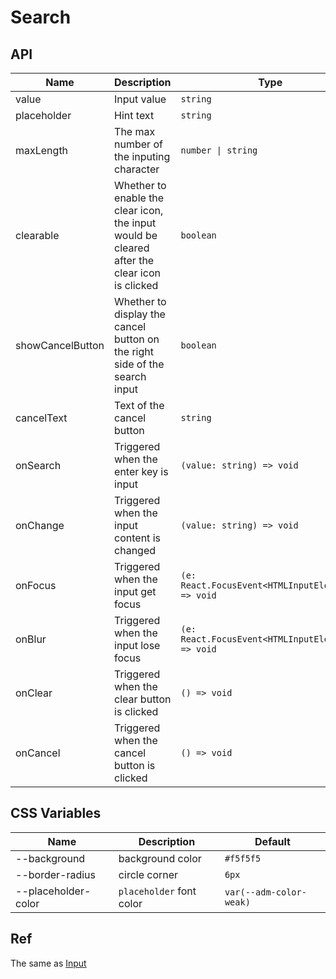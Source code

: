 # Search

<code src="./demos/demo1.tsx"></code>

## API

| Name             | Description                                                                                  | Type                                              | Default  |
| ---------------- | -------------------------------------------------------------------------------------------- | ------------------------------------------------- | -------- |
| value            | Input value                                                                                  | `string`                                          | -        |
| placeholder      | Hint text                                                                                    | `string`                                          | -        |
| maxLength        | The max number of the inputing character                                                     | `number \| string`                                | -        |
| clearable        | Whether to enable the clear icon, the input would be cleared after the clear icon is clicked | `boolean`                                         | `true`   |
| showCancelButton | Whether to display the cancel button on the right side of the search input                   | `boolean`                                         | `false`  |
| cancelText       | Text of the cancel button                                                                    | `string`                                          | `'取消'` |
| onSearch         | Triggered when the enter key is input                                                        | `(value: string) => void`                         | -        |
| onChange         | Triggered when the input content is changed                                                  | `(value: string) => void`                         | -        |
| onFocus          | Triggered when the input get focus                                                           | `(e: React.FocusEvent<HTMLInputElement>) => void` | -        |
| onBlur           | Triggered when the input lose focus                                                          | `(e: React.FocusEvent<HTMLInputElement>) => void` | -        |
| onClear          | Triggered when the clear button is clicked                                                   | `() => void`                                      | -        |
| onCancel         | Triggered when the cancel button is clicked                                                  | `() => void`                                      | -        |

## CSS Variables

| Name                | Description              | Default                 |
| ------------------- | ------------------------ | ----------------------- |
| --background        | background color         | `#f5f5f5`               |
| --border-radius     | circle corner            | `6px`                   |
| --placeholder-color | `placeholder` font color | `var(--adm-color-weak)` |

## Ref

The same as [Input](./input)
